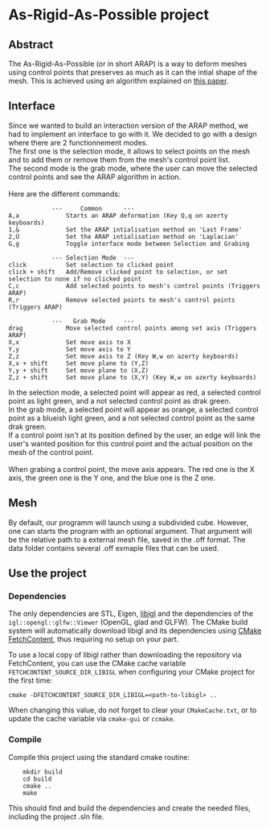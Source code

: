# As-Rigid-As-Possible project

## Abstract

The As-Rigid-As-Possible (or in short ARAP) is a way to deform meshes using control points that preserves as much as it can the intial shape of the mesh.
This is achieved using an algorithm explained on [this paper](https://igl.ethz.ch/projects/ARAP/).


## Interface

Since we wanted to build an interaction version of the ARAP method, we had to implement an interface to go with it.
We decided to go with a design where there are 2 functionnement  modes.<br>
The first one is the selection mode, it allows to select points on the mesh and to add them or remove them from the mesh's control point list.<br>
The second mode is the grab mode, where the user can move the selected control points and see the ARAP algorithm in action.<br>
<br>
Here are the different commands:

```
			---		Common 		---
A,a				Starts an ARAP deformation (Key Q,q on azerty keyboards)
1,&				Set the ARAP intialisation method on 'Last Frame'
2,Ú				Set the ARAP intialisation method on 'Laplacian'
G,g				Toggle interface mode between Selection and Grabing

			---	Selection Mode	---
click			Set selection to clicked point
click + shift	Add/Remove clicked point to selection, or set selection to none if no clicked point
C,c				Add selected points to mesh's control points (Triggers ARAP)
R,r				Remove selected points to mesh's control points (Triggers ARAP)

			---	  Grab Mode		---
drag			Move selected control points among set axis (Triggers ARAP)
X,x				Set move axis to X
Y,y				Set move axis to Y
Z,z				Set move axis to Z (Key W,w on azerty keyboards)
X,x + shift		Set move plane to (Y,Z)
Y,y + shift		Set move plane to (X,Z)
Z,z + shift		Set move plane to (X,Y) (Key W,w on azerty keyboards)
```


In the selection mode, a selected point will appear as red, a selected control point as light green, and a not selected control point as drak green.<br>
In the grab mode, a selected point will appear as orange, a selected control point as a blueish light green, and a not selected control point as the same drak green.<br>
If a control point isn't at its position defined by the user, an edge will link the user's wanted position for this control point and the actual position on the mesh of the control point.<br>
<br>
When grabing a control point, the move axis appears. The red one is the X axis, the green one is the Y one, and the blue one is the Z one.


## Mesh

By default, our programm will launch using a subdivided cube. However, one can starts the program with an optional argument.
That argument will be the relative path to a external mesh file, saved in the .off format. The data folder contains several .off exmaple files that can be used.


## Use the project

### Dependencies

The only dependencies are STL, Eigen, [libigl](http://libigl.github.io/libigl/) and the dependencies
of the `igl::opengl::glfw::Viewer` (OpenGL, glad and GLFW).
The CMake build system will automatically download libigl and its dependencies using
[CMake FetchContent](https://cmake.org/cmake/help/latest/module/FetchContent.html),
thus requiring no setup on your part.

To use a local copy of libigl rather than downloading the repository via FetchContent, you can use
the CMake cache variable `FETCHCONTENT_SOURCE_DIR_LIBIGL` when configuring your CMake project for
the first time:
```
cmake -DFETCHCONTENT_SOURCE_DIR_LIBIGL=<path-to-libigl> ..
```
When changing this value, do not forget to clear your `CMakeCache.txt`, or to update the cache variable
via `cmake-gui` or `ccmake`.

### Compile

Compile this project using the standard cmake routine:

```
    mkdir build
    cd build
    cmake ..
    make
```

This should find and build the dependencies and create the needed files, including the project .sln file.